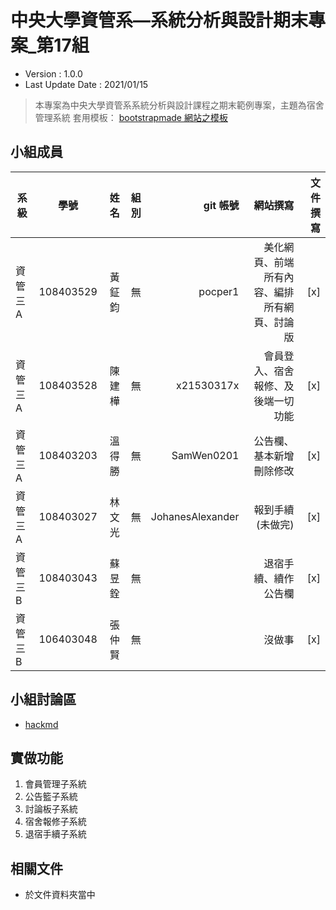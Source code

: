 # 中央大學資管系—系統分析與設計期末專案_第17組

- Version : 1.0.0
- Last Update Date : 2021/01/15

> 本專案為中央大學資管系系統分析與設計課程之期末範例專案，主題為宿舍管理系統
> 套用模板： [bootstrapmade 網站之模板](https://bootstrapmade.com/flexstart-bootstrap-startup-template/)

## 小組成員
系級           | 學號      | 姓名  | 組別 | git 帳號            | 網站撰寫                                    | 文件撰寫
------------- |:-----:    |-----:|-----:|-----:                 |-----:                                     |-----:
資管三A        | 108403529 |黃鉦鈞 |無    | pocper1             | 美化網頁、前端所有內容、編排所有網頁、討論版   | [x] 
資管三A        | 108403528 |陳建樺 |無    | x21530317x          | 會員登入、宿舍報修、及後端一切功能            | [x] 
資管三A        | 108403203 |溫得勝 |無    | SamWen0201          | 公告欄、基本新增刪除修改                     | [x] 
資管三A        | 108403027 |林文光 |無    | JohanesAlexander    | 報到手續(未做完)                            | [x] 
資管三B        | 108403043 |蘇昱銓 |無    |                     | 退宿手續、續作公告欄                         | [x] 
資管三B        | 106403048 |張仲賢 |無    |                     | 沒做事                                      | [x] 
## 小組討論區
- [hackmd](https://hackmd.io/85OmeJy_Tqi9Qq8ga9BfHg)

## 實做功能
1. 會員管理子系統
2. 公告籃子系統
3. 討論板子系統
4. 宿舍報修子系統
5. 退宿手續子系統

## 相關文件
- 於文件資料夾當中